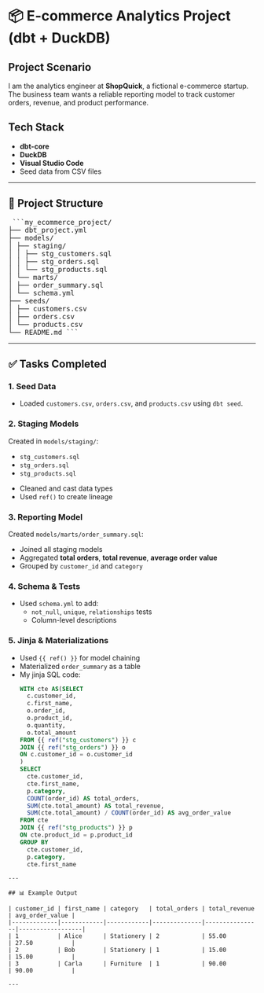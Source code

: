 # 📦 E-commerce Analytics Project (dbt + DuckDB)

## Project Scenario
I am the analytics engineer at **ShopQuick**, a fictional e-commerce startup.  
The business team wants a reliable reporting model to track customer orders, revenue, and product performance.

## Tech Stack
- **dbt-core**
- **DuckDB**
- **Visual Studio Code**
- Seed data from CSV files

---

## 📂 Project Structure
<pre> ```my_ecommerce_project/
├── dbt_project.yml
├── models/
│ ├── staging/
│ │ ├── stg_customers.sql
│ │ ├── stg_orders.sql
│ │ └── stg_products.sql
│ └── marts/
│ ├── order_summary.sql
│ └── schema.yml
├── seeds/
│ ├── customers.csv
│ ├── orders.csv
│ └── products.csv
└── README.md ``` </pre>

---

## ✅ Tasks Completed

### 1. Seed Data
- Loaded `customers.csv`, `orders.csv`, and `products.csv` using `dbt seed`.

### 2. Staging Models
Created in `models/staging/`:
- `stg_customers.sql`
- `stg_orders.sql`
- `stg_products.sql`

* Cleaned and cast data types  
* Used `ref()` to create lineage

### 3. Reporting Model
Created `models/marts/order_summary.sql`:
- Joined all staging models
- Aggregated **total orders**, **total revenue**, **average order value**
- Grouped by `customer_id` and `category`

### 4. Schema & Tests
- Used `schema.yml` to add:
  - `not_null`, `unique`, `relationships` tests
  - Column-level descriptions

### 5. Jinja & Materializations
- Used `{{ ref() }}` for model chaining
- Materialized `order_summary` as a table
- My jinja SQL code:
  ```sql
  WITH cte AS(SELECT
    c.customer_id,
    c.first_name,
    o.order_id,
    o.product_id,
    o.quantity,
    o.total_amount
  FROM {{ ref("stg_customers") }} c
  JOIN {{ ref("stg_orders") }} o
  ON c.customer_id = o.customer_id
  )
  SELECT
    cte.customer_id,
    cte.first_name,
    p.category,
    COUNT(order_id) AS total_orders,
    SUM(cte.total_amount) AS total_revenue,
    SUM(cte.total_amount) / COUNT(order_id) AS avg_order_value
  FROM cte 
  JOIN {{ ref("stg_products") }} p
  ON cte.product_id = p.product_id
  GROUP BY
    cte.customer_id,
    p.category,
    cte.first_name
```
---

## 📊 Example Output

| customer_id | first_name | category   | total_orders | total_revenue | avg_order_value |
|-------------|------------|------------|--------------|----------------|------------------|
| 1           | Alice      | Stationery | 2            | 55.00          | 27.50           |
| 2           | Bob        | Stationery | 1            | 15.00          | 15.00           |
| 3           | Carla      | Furniture  | 1            | 90.00          | 90.00           |

---
